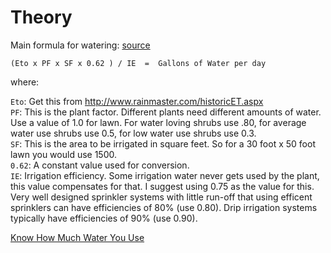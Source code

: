 Theory
===
Main formula for watering: [source](http://www.irrigationtutorials.com/how-to-estimate-water-useage-required-for-an-irrigation-system/)


```
(Eto x PF x SF x 0.62 ) / IE  =  Gallons of Water per day
```
where:

```Eto```: Get this from http://www.rainmaster.com/historicET.aspx  
```PF```: This is the plant factor. Different plants need different amounts of water.  Use a value of 1.0 for lawn.  For water loving shrubs use .80, for average water use shrubs use 0.5, for low water use shrubs use 0.3.  
```SF```: This is the area to be irrigated in square feet.  So for a 30 foot x 50 foot lawn you would use 1500.  
```0.62```: A constant value used for conversion.  
```IE```: Irrigation efficiency.  Some irrigation water never gets used by the plant, this value compensates for that.  I suggest using 0.75 as the value for this.  Very well designed sprinkler systems with little run-off that using efficent sprinklers can have efficiencies of 80% (use 0.80).  Drip irrigation systems typically have efficiencies of 90% (use 0.90).

[Know How Much Water You Use](http://www.markham.ca/wps/portal/Markham/Residents/Water/WaterConserv/Conservation/!ut/p/a1/hY9RT4MwAIR_i3-gvdpS6mPtDGuBMDRsrC-GLYgkAwxOif9etuzJZPPeLvkud0c9Lanvq--2qY7t0FeHk_fy1VkYpmO4bKEktIKT8QpMPGEGtjNgIr0UYQKgiBawYf5YZGnMYeWffJoq2LW7t8lDgoyJSx5XpPFf_4b6MyKyyJhkrfI8j-Zeu9SBTTlMwC7ArYln4MYGR32768i07whIwCDApFRchQF4SDeG-q-fFxc1pze633HVUD_Wb_VYj-R9-DzScpom0gxDc6jJvqIfXVGiXXXPW333C3EXiHk!/dl5/d5/L2dBISEvZ0FBIS9nQSEh/)

<!--
Code
===

```
npm install watering
```
-->